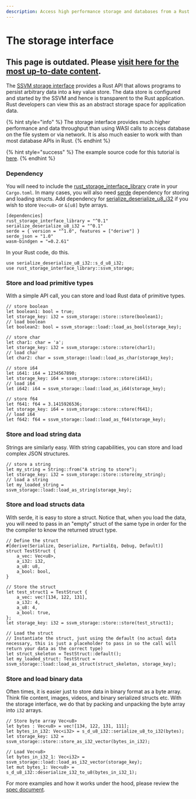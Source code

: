 ```yaml
---
description: Access high performance storage and databases from a Rust API
---
```


# The storage interface

## This page is outdated. Please [visit here for the most up-to-date content](https://www.secondstate.io/articles/why-webassembly-server/).

The [SSVM storage interface](https://github.com/second-state/specs/blob/master/storage_interface.md) provides a Rust API that allows programs to persist arbitrary  data into a key value store. The data store is configured and started by the SSVM and hence is transparent to the Rust application. Rust developers can view this as an abstract storage space for application data. 

{% hint style="info" %}
The storage interface provides much higher performance and data throughput than using WASI calls to access database on the file system or via network. It is also much easier to work with than most database APIs in Rust.
{% endhint %}

{% hint style="success" %}
The example source code for this tutorial is [here](https://github.com/second-state/wasm-learning/tree/master/nodejs/storage).
{% endhint %}

### Dependency

You will need to include the [rust\_storage\_interface\_library](https://crates.io/crates/rust_storage_interface_library) crate in your `Cargo.toml`. In many cases, you will also need [serde](https://serde.rs/) dependency for storing and loading structs. Add dependency for [serialize\_deserialize\_u8\_i32](https://crates.io/crates/serialize_deserialize_u8_i32) if you wish to store `Vec<u8>` or `&[u8]` byte arrays.

```text
[dependencies]
rust_storage_interface_library = "^0.1"
serialize_deserialize_u8_i32 = "^0.1"
serde = { version = "^1.0", features = ["derive"] }
serde_json = "1.0"
wasm-bindgen = "=0.2.61"
```

In your Rust code, do this.

```text
use serialize_deserialize_u8_i32::s_d_u8_i32;
use rust_storage_interface_library::ssvm_storage;
```

### Store and load primitive types

With a simple API call, you can store and load Rust data of primitive types.

```text
// store boolean
let boolean1: bool = true;
let storage_key: i32 = ssvm_storage::store::store(boolean1);
// load boolean
let boolean2: bool = ssvm_storage::load::load_as_bool(storage_key);

// store char
let char1: char = 'a';
let storage_key: i32 = ssvm_storage::store::store(char1);
// load char
let char2: char = ssvm_storage::load::load_as_char(storage_key);

// store i64
let i641: i64 = 1234567890;
let storage_key: i64 = ssvm_storage::store::store(i641);
// load i64
let i642: i64 = ssvm_storage::load::load_as_i64(storage_key);

// store f64
let f641: f64 = 3.1415926536;
let storage_key: i64 = ssvm_storage::store::store(f641);
// load i64
let f642: f64 = ssvm_storage::load::load_as_f64(storage_key);
```

### Store and load string data

Strings are similarly easy. With string capabilities, you can store and load complex JSON structures.

```text
// store a string
let my_string = String::from("A string to store");
let storage_key: i32 = ssvm_storage::store::store(my_string);
// load a string
let my_loaded_string = ssvm_storage::load::load_as_string(storage_key);
```

### Store and load structs data

With serde, it is easy to store a struct. Notice that, when you load the data, you will need to pass in an "empty" struct of the same type in order for the the compiler to know the returned struct type.

```text
// Define the struct
#[derive(Serialize, Deserialize, PartialEq, Debug, Default)]
struct TestStruct {
    a_vec: Vec<u8>,
    a_i32: i32,
    a_u8: u8,
    a_bool: bool,
}

// Store the struct
let test_struct1 = TestStruct {
    a_vec: vec![134, 122, 131],
    a_i32: 4,
    a_u8: 4,
    a_bool: true,
};
let storage_key: i32 = ssvm_storage::store::store(test_struct1);

// Load the struct
// Instantiate the struct, just using the default (no actual data necessary, this is just a placeholder to pass in so the call will return your data as the correct type)
let struct_skeleton = TestStruct::default();
let my_loaded_struct: TestStruct = ssvm_storage::load::load_as_struct(struct_skeleton, storage_key);
```

### Store and load binary data

Often times, it is easier just to store data in binary format as a byte array. Think file content, images, videos, and binary serialized structs etc. With the storage interface, we do that by packing and unpacking the byte array into `i32` arrays.

```text
// Store byte array Vec<u8>
let bytes : Vec<u8> = vec![134, 122, 131, 111];
let bytes_in_i32: Vec<i32> = s_d_u8_i32::serialize_u8_to_i32(bytes);
let storage_key: i32 = ssvm_storage::store::store_as_i32_vector(bytes_in_i32);

// Load Vec<u8>
let bytes_in_i32_1: Vec<i32> = ssvm_storage::load::load_as_i32_vector(storage_key);
let mut bytes_1: Vec<u8> = s_d_u8_i32::deserialize_i32_to_u8(bytes_in_i32_1);
```

For more examples and how it works under the hood, please review the [spec document](https://github.com/second-state/specs/blob/master/storage_interface.md).

